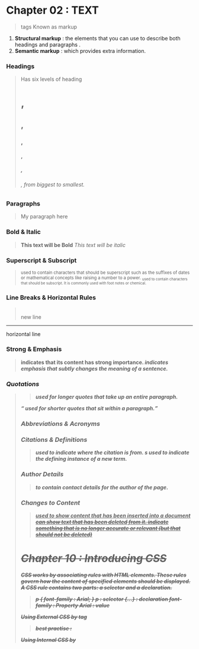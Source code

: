 # Chapter 02 : TEXT
 > tags Known as markup

1. **Structural markup** : the elements that you can use to describe both headings and paragraphs .
2. **Semantic markup** : which provides extra information.
 
### Headings
> Has six levels of heading <h1>,<h2>,<h3>,<h4>,<h5>,<h6> , from biggest to smallest.

### Paragraphs 
> <p> My paragraph here </p>

### Bold & Italic
> <b>This text will be Bold</b>
  <i>This text will be italic</i>

### Superscript & Subscript
> <sup> used to contain characters that should be superscript such as the suffixes  of dates or mathematical concepts like raising a number to a power.
  <sub> used to contain characters that should be subscript. It is commonly used with foot notes or chemical.

### Line Breaks & Horizontal Rules
> <br /> new line
  <hr /> horizontal line

### Strong & Emphasis
> <strong> indicates that its content has strong importance.
  <em> indicates emphasis that subtly changes the meaning of a sentence.

### Quotations
> <blockquote> used for longer quotes that take up an entire paragraph.
  <q>  used for shorter quotes that sit within a paragraph.


### Abbreviations & Acronyms 
> <abbr title="Acronyms">

### Citations & Definitions
> <cite> used to indicate where the citation is from.
  <dfn> s used to indicate the defining instance of a new term.

### Author Details
> <address> to contain contact details for the author of the page.

### Changes to Content
> <ins> used to show content that has been inserted into a document
  <del> can show text that has been deleted from it.
  <s> indicate something that is no longer accurate or relevant (but that should not be deleted)

# Chapter 10 : Introducing CSS
 **CSS works by associating rules with HTML elements. These rules govern how the content of specified elements should be displayed. A CSS rule contains two parts: a selector and a declaration.**
 > p { 
     font-family : Arial;
 }
 p : selector
 {...} : declaration
 font-family : Property
 Arial : value
 
**Using External CSS by <link> tag**
> best practise : <link href="css/styles.css" type="text/css" rel="stylesheet"/>

**Using Internal CSS by <style> tag**
> best practise put it inside head tag

**Selectors**

**SELECTOR** | **EXAMPLe**
------------ | -------------
Universal Selector | * {} Targets all elements on the page
Type Selector | h1, h2, h3 {} Targets the <h1>, <h2> and <h3> elements
Class Selector | .note {} Targets any element whose class attribute has a value of note p.note {} Targets only <p> elements whose class attribute has a value of note  
ID Selector | #introduction {} Targets the element whose id attribute has a value of introduction Child Selector | li>a {} Targets any <a> elements that are children of an <li> element (but not other <a> elements in the page)
Descendant Selector | p a {} Targets any <a> elements that sit inside a <p> element, even if there are other elements nested between them
Adjacent Sibling Selector | h1+p {} Targets the first <p> element after any <h1> element (but not other <p> elements)
General Sibling Selector | h1~p {} If you had two <p> elements that are siblings of an <h1> element,this rule would apply to both

# Chapter 2 : Basic JavaScript Instruction 

**Declare Variables** : var userName;
**Assign Variables** : userName = "malak";

**ARRAYS** : An array is a special type of variable. It doesn't just store one value; it stores a list of values.
**CREATING AN ARRAY** : var colors = new Array('white ' , 'black', 'custom');

